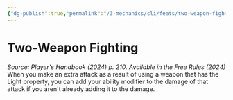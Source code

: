 ```yaml
---
{"dg-publish":true,"permalink":"/3-mechanics/cli/feats/two-weapon-fighting-xphb/","tags":["ttrpg-cli/compendium/src/5e/xphb","ttrpg-cli/feat"],"noteIcon":""}
---
```


# Two-Weapon Fighting
*Source: Player's Handbook (2024) p. 210. Available in the Free Rules (2024)*  
When you make an extra attack as a result of using a weapon that has the Light property, you can add your ability modifier to the damage of that attack if you aren't already adding it to the damage.